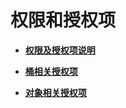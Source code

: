 # 权限和授权项<a name="obs_04_0109"></a>

-   **[权限及授权项说明](权限及授权项说明.md)**  

-   **[桶相关授权项](桶相关授权项.md)**  

-   **[对象相关授权项](对象相关授权项.md)**  

